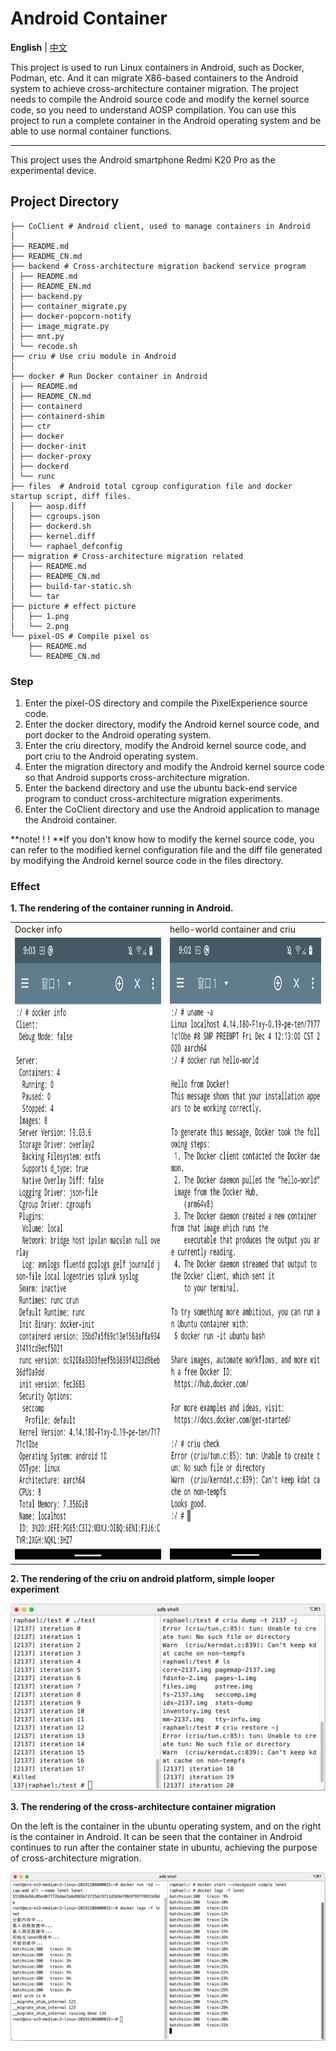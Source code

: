 # Android Container
**English** | [中文](README_CN.md)

This project is used to run Linux containers in Android, such as Docker, Podman, etc. And it can migrate X86-based containers to the Android system to achieve cross-architecture container migration. The project needs to compile the Android source code and modify the kernel source code, so you need to understand AOSP compilation. You can use this project to run a complete container in the Android operating system and be able to use normal container functions.

-----

This project uses the Android smartphone Redmi K20 Pro as the experimental device.

## Project Directory

```
├── CoClient # Android client, used to manage containers in Android
│
├── README.md
├── README_CN.md
├── backend # Cross-architecture migration backend service program
│ ├── README.md
│ ├── README_EN.md
│ ├── backend.py
│ ├── container_migrate.py
│ ├── docker-popcorn-notify
│ ├── image_migrate.py
│ ├── mnt.py
│ └── recode.sh
├── criu # Use criu module in Android
│
├── docker # Run Docker container in Android
│ ├── README.md
│ ├── README_CN.md
│ ├── containerd
│ ├── containerd-shim
│ ├── ctr
│ ├── docker
│ ├── docker-init
│ ├── docker-proxy
│ ├── dockerd
│ └── runc
├── files  # Android total cgroup configuration file and docker startup script, diff files.
│   ├── aosp.diff
│   ├── cgroups.json
│   ├── dockerd.sh
│   ├── kernel.diff
│   └── raphael_defconfig
├── migration # Cross-architecture migration related
│   ├── README.md
│   ├── README_CN.md
│   ├── build-tar-static.sh
│   └── tar
├── picture # effect picture
│   ├── 1.png
│   └── 2.png
└── pixel-OS # Compile pixel os 
    ├── README.md
    └── README_CN.md
```

### Step

1. Enter the pixel-OS directory and compile the PixelExperience source code.
2. Enter the docker directory, modify the Android kernel source code, and port docker to the Android operating system.
3. Enter the criu directory, modify the Android kernel source code, and port criu to the Android operating system.
4. Enter the migration directory and modify the Android kernel source code so that Android supports cross-architecture migration.
5. Enter the backend directory and use the ubuntu back-end service program to conduct cross-architecture migration experiments.
6. Enter the CoClient directory and use the Android application to manage the Android container.

**note! ! ! **If you don't know how to modify the kernel source code, you can refer to the modified kernel configuration file and the diff file generated by modifying the Android kernel source code in the files directory.

### Effect

**1. The rendering of the container running in Android.**

<table>
  <tr>
    <td>Docker info</td>
     <td>hello-world container and criu</td>
  </tr>
  <tr>
    <td><img src="picture/1.png" width="460" height="995" alt="图片1"/></td>
    <td><img src="picture/2.png" width="460" height="995" alt="图片2"/></td>
  </tr>
 </table>

**2. The rendering of the criu on android platform, simple looper experiment**

<img src="picture/3.png" alt="图片3"/>

**3. The rendering of the cross-architecture container migration**

On the left is the container in the ubuntu operating system, and on the right is the container in Android. It can be seen that the container in Android continues to run after the container state in ubuntu, achieving the purpose of cross-architecture migration.

<img src="picture/4.png" alt="图片4"/>
